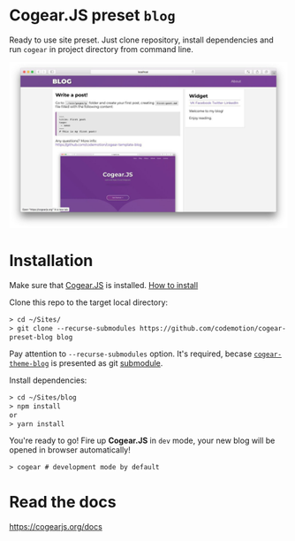 # Cogear.JS preset `blog`

Ready to use site preset. Just clone repository, install dependencies and run `cogear` in project directory from command line.

![screenshot](https://github.com/codemotion/cogear-theme-blog/raw/master/screenshot.jpg)

# Installation

Make sure that [Cogear.JS](https://cogearjs.org) is installed. [How to install](https://cogearjs.org/docs/)

Clone this repo to the target local directory:
``` shell
> cd ~/Sites/
> git clone --recurse-submodules https://github.com/codemotion/cogear-preset-blog blog
```
Pay attention to `--recurse-submodules` option. It's required, becase [`cogear-theme-blog`](https://github.com/codemotion/cogear-theme-blog) is presented as git [submodule](https://git-scm.com/book/en/v2/Git-Tools-Submodules).

Install dependencies:
``` shell
> cd ~/Sites/blog
> npm install
or
> yarn install
```

You're ready to go! Fire up **Cogear.JS** in `dev` mode, your new blog will be opened in browser automatically!
``` shell
> cogear # development mode by default
```

# Read the docs
https://cogearjs.org/docs